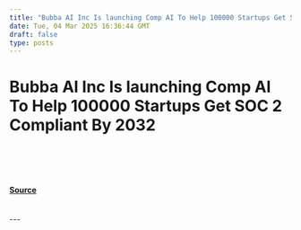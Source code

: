 ```yaml
---
title: "Bubba AI Inc Is launching Comp AI To Help 100000 Startups Get SOC 2 Compliant By 2032"
date: Tue, 04 Mar 2025 16:36:44 GMT
draft: false
type: posts
---
```

# Bubba AI Inc Is launching Comp AI To Help 100000 Startups Get SOC 2 Compliant By 2032

<br/>

<br/>

<br/>


#### [Source](https://hackernoon.com/bubba-ai-inc-is-launching-comp-ai-to-help-100000-startups-get-soc-2-compliant-by-2032?source=rss)

<br/>
---
